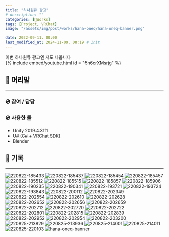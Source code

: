 ```yaml
---
title: "하나원큐 광고"
# description: ""
categories: [🍇Works]
tags: [Project, VRChat]
image: "/assets/img/post/works/hana-oneq/hana-oneq-banner.png"

date: 2022-09-11. 00:00
last_modified_at: 2024-11-09. 08:19 # Init
---
```


이번 하나원큐 광고엔 저도 나옵니다  
{% include embed/youtube.html id = "5h6crXMsrjg" %}

## 📀 머리말

---

### 💿 참여 / 담당

### 💿 사용한 툴

- Unity 2019.4.31f1
- [U# (C# + VRChat SDK)](https://udonsharp.docs.vrchat.com/)
- Blender

## 📀 기록

---

![220822-185433](/assets/img/post/works/hana-oneq/220822-185433.png)
![220822-185437](/assets/img/post/works/hana-oneq/220822-185437.png)
![220822-185454](/assets/img/post/works/hana-oneq/220822-185454.png)
![220822-185457](/assets/img/post/works/hana-oneq/220822-185457.png)
![220822-185512](/assets/img/post/works/hana-oneq/220822-185512.png)
![220822-185515](/assets/img/post/works/hana-oneq/220822-185515.png)
![220822-185857](/assets/img/post/works/hana-oneq/220822-185857.png)
![220822-185906](/assets/img/post/works/hana-oneq/220822-185906.png)
![220822-190235](/assets/img/post/works/hana-oneq/220822-190235.png)
![220822-190341](/assets/img/post/works/hana-oneq/220822-190341.png)
![220822-193721](/assets/img/post/works/hana-oneq/220822-193721.png)
![220822-193724](/assets/img/post/works/hana-oneq/220822-193724.png)
![220822-193843](/assets/img/post/works/hana-oneq/220822-193843.png)
![220822-200112](/assets/img/post/works/hana-oneq/220822-200112.png)
![220822-202349](/assets/img/post/works/hana-oneq/220822-202349.png)
![220822-202554](/assets/img/post/works/hana-oneq/220822-202554.png)
![220822-202610](/assets/img/post/works/hana-oneq/220822-202610.png)
![220822-202628](/assets/img/post/works/hana-oneq/220822-202628.png)
![220822-202652](/assets/img/post/works/hana-oneq/220822-202652.png)
![220822-202656](/assets/img/post/works/hana-oneq/220822-202656.png)
![220822-202659](/assets/img/post/works/hana-oneq/220822-202659.png)
![220822-202712](/assets/img/post/works/hana-oneq/220822-202712.png)
![220822-202720](/assets/img/post/works/hana-oneq/220822-202720.png)
![220822-202722](/assets/img/post/works/hana-oneq/220822-202722.png)
![220822-202801](/assets/img/post/works/hana-oneq/220822-202801.png)
![220822-202815](/assets/img/post/works/hana-oneq/220822-202815.png)
![220822-202839](/assets/img/post/works/hana-oneq/220822-202839.png)
![220822-202952](/assets/img/post/works/hana-oneq/220822-202952.png)
![220822-202954](/assets/img/post/works/hana-oneq/220822-202954.png)
![220822-203200](/assets/img/post/works/hana-oneq/220822-203200.png)
![220825-213829](/assets/img/post/works/hana-oneq/220825-213829.png)
![220825-213936](/assets/img/post/works/hana-oneq/220825-213936.png)
![220825-214001](/assets/img/post/works/hana-oneq/220825-214001.png)
![220825-214011](/assets/img/post/works/hana-oneq/220825-214011.png)
![220825-220103](/assets/img/post/works/hana-oneq/220825-220103.png)
![hana-oneq-banner](/assets/img/post/works/hana-oneq/hana-oneq-banner.png)
